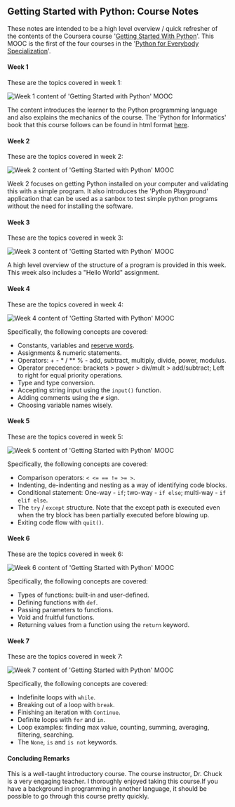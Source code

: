 ## Getting Started with Python: Course Notes

These notes are intended to be a high level overview / quick refresher of the contents of the Coursera course '[Getting Started With Python](https://www.coursera.org/learn/python/home/info)'. This MOOC is the first of the four courses in the '[Python for Everybody Specialization](https://www.coursera.org/specializations/python)'.

#### Week 1

These are the topics covered in week 1:

![Week 1 content of 'Getting Started with Python' MOOC](https://github.com/mariocpinto/0008_MOOC_Getting_Started_with_Python/blob/master/Images/Getting_Started_with_Python_Week_1_Contents.png)

The content introduces the learner to the Python programming language and also explains the mechanics of the course. The 'Python for Informatics' book that this course follows can be found in html format [here](http://www.pythonlearn.com/html-270/).

#### Week 2 

These are the topics covered in week 2:

![Week 2 content of 'Getting Started with Python' MOOC](https://github.com/mariocpinto/0008_MOOC_Getting_Started_with_Python/blob/master/Images/Getting_Started_with_Python_Week_2_Contents.png)

Week 2 focuses on getting Python installed on your computer and validating this with a simple program.
It also introduces the 'Python Playground' application that can be used as a sanbox to test simple python programs
without the need for installing the software.

#### Week 3 

These are the topics covered in week 3:

![Week 3 content of 'Getting Started with Python' MOOC](https://github.com/mariocpinto/0008_MOOC_Getting_Started_with_Python/blob/master/Images/Getting_Started_with_Python_Week_3_Contents.png)

A high level overview of the structure of a program is provided in this week. This week also includes a "Hello World" assignment.

#### Week 4

These are the topics covered in week 4:

![Week 4 content of 'Getting Started with Python' MOOC](https://github.com/mariocpinto/0008_MOOC_Getting_Started_with_Python/blob/master/Images/Getting_Started_with_Python_Week_4_Contents.png)

Specifically, the following concepts are covered:
* Constants, variables and [reserve words](https://docs.python.org/2.5/ref/keywords.html).
* Assignments & numeric statements.
* Operators: + - * / ** % - add, subtract, multiply, divide, power, modulus.
* Operator precedence: brackets > power > div/mult > add/subtract; Left to right for equal priority operations.
* Type and type conversion.
* Accepting string input using the ```input()``` function.
* Adding comments using the ```#``` sign.
* Choosing variable names wisely.

#### Week 5

These are the topics covered in week 5:

![Week 5 content of 'Getting Started with Python' MOOC](https://github.com/mariocpinto/0008_MOOC_Getting_Started_with_Python/blob/master/Images/Getting_Started_with_Python_Week_5_Contents.png)

Specifically, the following concepts are covered:
* Comparison operators: ```< <= == != >= >```.
* Indenting, de-indenting and nesting as a way of identifying code blocks.
* Conditional statement: One-way - ```if```; two-way - ```if else```; multi-way - ```if elif else```.
* The ```try``` / ```except``` structure.
Note that the except path is executed even when the try block has been partially executed before blowing up.
* Exiting code flow with ```quit()```.

#### Week 6

These are the topics covered in week 6:

![Week 6 content of 'Getting Started with Python' MOOC](https://github.com/mariocpinto/0008_MOOC_Getting_Started_with_Python/blob/master/Images/Getting_Started_with_Python_Week_6_Contents.png)

Specifically, the following concepts are covered:
* Types of functions: built-in and user-defined.
* Defining functions with ```def```.
* Passing parameters to functions.
* Void and fruitful functions.
* Returning values from a function using the ```return``` keyword.

#### Week 7

These are the topics covered in week 7:

![Week 7 content of 'Getting Started with Python' MOOC](https://github.com/mariocpinto/0008_MOOC_Getting_Started_with_Python/blob/master/Images/Getting_Started_with_Python_Week_7_Contents.png)

Specifically, the following concepts are covered:
* Indefinite loops with ```while```.
* Breaking out of a loop with ```break```.
* Finishing an iteration with ```Continue```.
* Definite loops with ```for``` and ```in```.
* Loop examples: finding max value, counting, summing, averaging, filtering, searching.
* The ```None```, ```is``` and ```is not``` keywords.

#### Concluding Remarks

This is a well-taught introductory course. The course instructor, Dr. Chuck is a very engaging teacher. I thoroughly enjoyed taking this course.If you have a background in programming in another language, it should be possible to go through this course pretty quickly.
